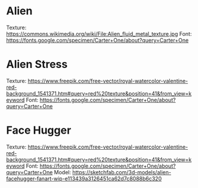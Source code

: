 # Alien
Texture: https://commons.wikimedia.org/wiki/File:Alien_fluid_metal_texture.jpg
Font: https://fonts.google.com/specimen/Carter+One/about?query=Carter+One

# Alien Stress
Texture: https://www.freepik.com/free-vector/royal-watercolor-valentine-red-background_1541371.htm#query=red%20texture&position=41&from_view=keyword
Font: https://fonts.google.com/specimen/Carter+One/about?query=Carter+One

# Face Hugger
Texture: https://www.freepik.com/free-vector/royal-watercolor-valentine-red-background_1541371.htm#query=red%20texture&position=41&from_view=keyword
Font: https://fonts.google.com/specimen/Carter+One/about?query=Carter+One
Model: https://sketchfab.com/3d-models/alien-facehugger-fanart-wip-e113439a3126451ca62d7c8088b6c320